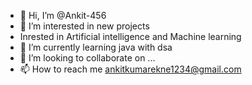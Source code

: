 - 👋 Hi, I’m @Ankit-456
- 👀 I’m interested in new projects
- Inrested in Artificial intelligence and Machine learning
- 🌱 I’m currently learning java with dsa
- 💞️ I’m looking to collaborate on ...
- 📫 How to reach me ankitkumarekne1234@gmail.com

<!---
Ankit-456/Ankit-456 is a ✨ special ✨ repository because its `README.md` (this file) appears on your GitHub profile.
You can click the Preview link to take a look at your changes.
--->
